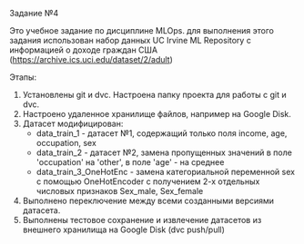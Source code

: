 Задание №4

Это учебное задание по дисциплине MLOps.
для выполнения этого задания использован набор данных UC Irvine ML Repository
с информацией о доходе граждан США (https://archive.ics.uci.edu/dataset/2/adult)

Этапы:
1. Установлены git и dvc. Настроена папку проекта для работы с git и dvc.
2. Настроено удаленное хранилище файлов, например на Google Disk.
3. Датасет модифицирован:
   - data_train_1 - датасет №1, содержащий только поля income, age, occupation, sex
   - data_train_2 - датасет №2, замена пропущенных значений в поле 'occupation' на 'other', в поле 'age' - на среднее
   - data_train_3_OneHotEnc - замена категориальной переменной sex с помощью OneHotEncoder с получением 2-х отдельных числовых признаков Sex_male, Sex_female 
4. Выполнено переключение между всеми созданными версиями датасета.
5. Выполнены тестовое сохранение и извлечение датасетов из внешнего хранилища на Google Disk (dvc push/pull)